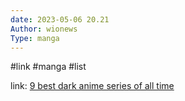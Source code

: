 ```yaml
---
date: 2023-05-06 20.21
Author: wionews  
Type: manga
---
```

#link  #manga #list  

link: [9 best dark anime series of all time](https://www.wionews.com/web-stories/trending/9-best-dark-anime-series-of-all-time-1682423426356)
